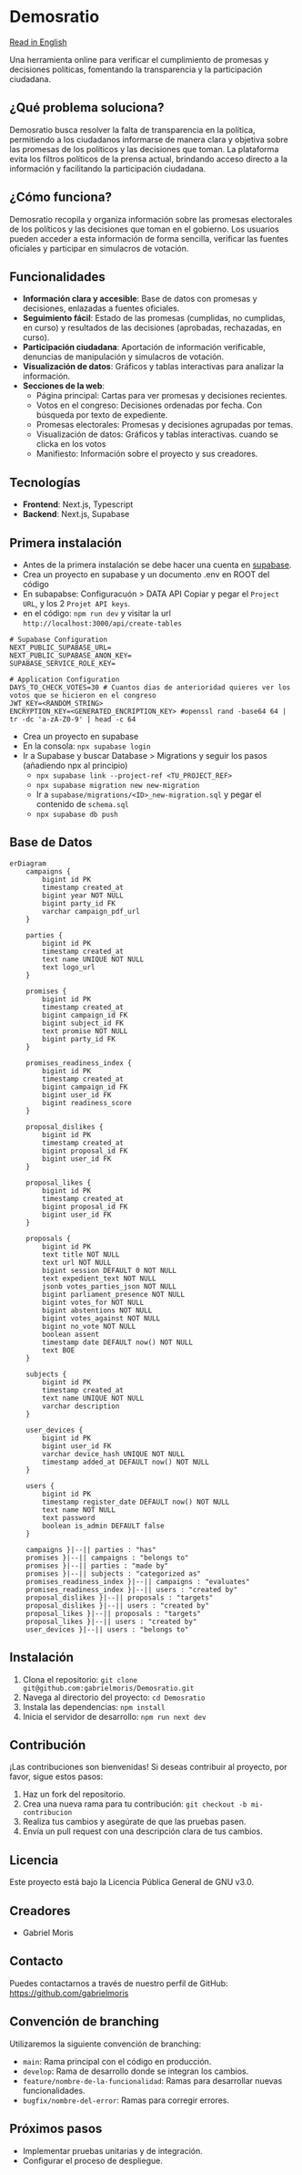 # Demosratio

[Read in English](README.en.md)

Una herramienta online para verificar el cumplimiento de promesas y decisiones políticas, fomentando la transparencia y la participación ciudadana.

## ¿Qué problema soluciona?

Demosratio busca resolver la falta de transparencia en la política, permitiendo a los ciudadanos informarse de manera clara y objetiva sobre las promesas de los políticos y las decisiones que toman. La plataforma evita los filtros políticos de la prensa actual, brindando acceso directo a la información y facilitando la participación ciudadana.

## ¿Cómo funciona?

Demosratio recopila y organiza información sobre las promesas electorales de los políticos y las decisiones que toman en el gobierno. Los usuarios pueden acceder a esta información de forma sencilla, verificar las fuentes oficiales y participar en simulacros de votación.

## Funcionalidades

- **Información clara y accesible**: Base de datos con promesas y decisiones, enlazadas a fuentes oficiales.
- **Seguimiento fácil**: Estado de las promesas (cumplidas, no cumplidas, en curso) y resultados de las decisiones (aprobadas, rechazadas, en curso).
- **Participación ciudadana**: Aportación de información verificable, denuncias de manipulación y simulacros de votación.
- **Visualización de datos**: Gráficos y tablas interactivas para analizar la información.
- **Secciones de la web**:
  - Página principal: Cartas para ver promesas y decisiones recientes.
  - Votos en el congreso: Decisiones ordenadas por fecha. Con búsqueda por texto de expediente.
  - Promesas electorales: Promesas y decisiones agrupadas por temas.
  - Visualización de datos: Gráficos y tablas interactivas. cuando se clicka en los votos
  - Manifiesto: Información sobre el proyecto y sus creadores.

## Tecnologías

- **Frontend**: Next.js, Typescript
- **Backend**: Next.js, Supabase

## Primera instalación

- Antes de la primera instalación se debe hacer una cuenta en [supabase](https://supabase.com/).
- Crea un proyecto en supabase y un documento .env en ROOT del código
- En subapabse: Configuracuón > DATA API Copiar y pegar el `Project URL`, y los 2 `Projet API keys`.
- en el código: `npm run dev` y visitar la url `http://localhost:3000/api/create-tables`

```
# Supabase Configuration
NEXT_PUBLIC_SUPABASE_URL=
NEXT_PUBLIC_SUPABASE_ANON_KEY=
SUPABASE_SERVICE_ROLE_KEY=

# Application Configuration
DAYS_TO_CHECK_VOTES=30 # Cuantos dias de anterioridad quieres ver los votos que se hicieron en el congreso
JWT_KEY=<RANDOM_STRING>
ENCRYPTION_KEY=<GENERATED_ENCRIPTION_KEY> #openssl rand -base64 64 | tr -dc 'a-zA-Z0-9' | head -c 64

```

- Crea un proyecto en supabase
- En la consola: `npx supabase login`
- Ir a Supabase y buscar Database > Migrations y seguir los pasos (añadiendo npx al principio)
  - `npx supabase link --project-ref <TU_PROJECT_REF>`
  - `npx supabase migration new new-migration`
  - Ir a `supabase/migrations/<ID>_new-migration.sql` y pegar el contenido de `schema.sql`
  - `npx supabase db push`

## Base de Datos

```mermaid
erDiagram
    campaigns {
        bigint id PK
        timestamp created_at
        bigint year NOT NULL
        bigint party_id FK
        varchar campaign_pdf_url
    }

    parties {
        bigint id PK
        timestamp created_at
        text name UNIQUE NOT NULL
        text logo_url
    }

    promises {
        bigint id PK
        timestamp created_at
        bigint campaign_id FK
        bigint subject_id FK
        text promise NOT NULL
        bigint party_id FK
    }

    promises_readiness_index {
        bigint id PK
        timestamp created_at
        bigint campaign_id FK
        bigint user_id FK
        bigint readiness_score
    }

    proposal_dislikes {
        bigint id PK
        timestamp created_at
        bigint proposal_id FK
        bigint user_id FK
    }

    proposal_likes {
        bigint id PK
        timestamp created_at
        bigint proposal_id FK
        bigint user_id FK
    }

    proposals {
        bigint id PK
        text title NOT NULL
        text url NOT NULL
        bigint session DEFAULT 0 NOT NULL
        text expedient_text NOT NULL
        jsonb votes_parties_json NOT NULL
        bigint parliament_presence NOT NULL
        bigint votes_for NOT NULL
        bigint abstentions NOT NULL
        bigint votes_against NOT NULL
        bigint no_vote NOT NULL
        boolean assent
        timestamp date DEFAULT now() NOT NULL
        text BOE
    }

    subjects {
        bigint id PK
        timestamp created_at
        text name UNIQUE NOT NULL
        varchar description
    }

    user_devices {
        bigint id PK
        bigint user_id FK
        varchar device_hash UNIQUE NOT NULL
        timestamp added_at DEFAULT now() NOT NULL
    }

    users {
        bigint id PK
        timestamp register_date DEFAULT now() NOT NULL
        text name NOT NULL
        text password
        boolean is_admin DEFAULT false
    }

    campaigns }|--|| parties : "has"
    promises }|--|| campaigns : "belongs to"
    promises }|--|| parties : "made by"
    promises }|--|| subjects : "categorized as"
    promises_readiness_index }|--|| campaigns : "evaluates"
    promises_readiness_index }|--|| users : "created by"
    proposal_dislikes }|--|| proposals : "targets"
    proposal_dislikes }|--|| users : "created by"
    proposal_likes }|--|| proposals : "targets"
    proposal_likes }|--|| users : "created by"
    user_devices }|--|| users : "belongs to"
```

## Instalación

1.  Clona el repositorio: `git clone git@github.com:gabrielmoris/Demosratio.git`
2.  Navega al directorio del proyecto: `cd Demosratio`
3.  Instala las dependencias: `npm install`
4.  Inicia el servidor de desarrollo: `npm run next dev`

## Contribución

¡Las contribuciones son bienvenidas! Si deseas contribuir al proyecto, por favor, sigue estos pasos:

1.  Haz un fork del repositorio.
2.  Crea una nueva rama para tu contribución: `git checkout -b mi-contribucion`
3.  Realiza tus cambios y asegúrate de que las pruebas pasen.
4.  Envía un pull request con una descripción clara de tus cambios.

## Licencia

Este proyecto está bajo la Licencia Pública General de GNU v3.0.

## Creadores

- Gabriel Moris

## Contacto

Puedes contactarnos a través de nuestro perfil de GitHub: <https://github.com/gabrielmoris>

## Convención de branching

Utilizaremos la siguiente convención de branching:

- `main`: Rama principal con el código en producción.
- `develop`: Rama de desarrollo donde se integran los cambios.
- `feature/nombre-de-la-funcionalidad`: Ramas para desarrollar nuevas funcionalidades.
- `bugfix/nombre-del-error`: Ramas para corregir errores.

## Próximos pasos

- Implementar pruebas unitarias y de integración.
- Configurar el proceso de despliegue.
